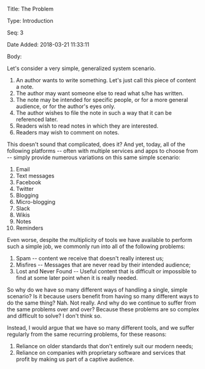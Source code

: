 Title:  The Problem

Type:   Introduction

Seq:    3

Date Added: 2018-03-21 11:33:11

Body:   
 
Let's consider a very simple, generalized system scenario. 

1. An author wants to write something. Let's just call this piece of content a note.  
2. The author may want someone else to read what s/he has written.  
3. The note may be intended for specific people, or for a more general audience, or for the author's eyes only. 
4. The author wishes to file the note in such a way that it can be referenced later. 
5. Readers wish to read notes in which they are interested. 
6. Readers may wish to comment on notes. 

This doesn't sound that complicated, does it? And yet, today, all of the following platforms -- often with multiple services and apps to choose from -- simply provide numerous variations on this same simple scenario:

1. Email 
2. Text messages
3. Facebook
4. Twitter
5. Blogging
6. Micro-blogging
7. Slack
8. Wikis
9. Notes
10. Reminders 

Even worse, despite the multiplicity of tools we have available to perform such a simple job, we commonly run into all of the following problems:

1. Spam -- content we receive that doesn't really interest us;
2. Misfires -- Messages that are never read by their intended audience;
3. Lost and Never Found -- Useful content that is difficult or impossible to find at some later point when it is really needed. 

So why do we have so many different ways of handling a single, simple scenario? Is it because users benefit from having so many different ways to do the same thing? Nah. Not really. And why do we continue to suffer from the same problems over and over? Because these problems are so complex and difficult to solve? I don't think so. 

Instead, I would argue that we have so many different tools, and we suffer regularly from the same recurring problems, for these reasons:

1. Reliance on older standards that don't entirely suit our modern needs; 
2. Reliance on companies with proprietary software and services that profit by making us part of a captive audience. 


